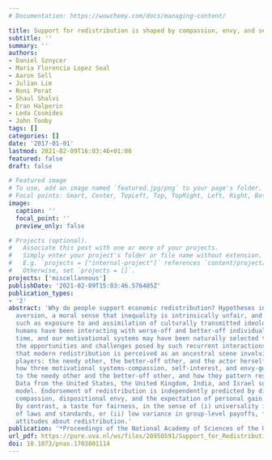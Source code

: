 ```yaml
---
# Documentation: https://wowchemy.com/docs/managing-content/

title: Support for redistribution is shaped by compassion, envy, and self-interest, but not a taste for fairness
subtitle: ''
summary: ''
authors:
- Daniel Sznycer
- Maria Florencia Lopez Seal
- Aaron Sell
- Julian Lim
- Roni Porat
- Shaul Shalvi
- Eran Halperin
- Leda Cosmides
- John Tooby
tags: []
categories: []
date: '2017-01-01'
lastmod: 2021-02-09T16:03:46+01:00
featured: false
draft: false

# Featured image
# To use, add an image named `featured.jpg/png` to your page's folder.
# Focal points: Smart, Center, TopLeft, Top, TopRight, Left, Right, BottomLeft, Bottom, BottomRight.
image:
  caption: ''
  focal_point: ''
  preview_only: false

# Projects (optional).
#   Associate this post with one or more of your projects.
#   Simply enter your project's folder or file name without extension.
#   E.g. `projects = ["internal-project"]` references `content/project/deep-learning/index.md`.
#   Otherwise, set `projects = []`.
projects: ['miscellaneous']
publishDate: '2021-02-09T15:03:46.576405Z'
publication_types:
- '2'
abstract: 'Why do people support economic redistribution? Hypotheses include inequity
  aversion, a moral sense that inequality is intrinsically unfair, and cultural explanations
  such as exposure to and assimilation of culturally transmitted ideologies. However,
  humans have been interacting with worse-off and better-off individuals over evolutionary
  time, and our motivational systems may have been naturally selected to navigate
  the opportunities and challenges posed by such recurrent interactions. We hypothesize
  that modern redistribution is perceived as an ancestral scene involving three notional
  players: the needy other, the better-off other, and the actor herself. We explore
  how three motivational systems-compassion, self-interest, and envy-guide responses
  to the needy other and the better-off other, and how they pattern responses to redistribution.
  Data from the United States, the United Kingdom, India, and Israel support this
  model. Endorsement of redistribution is independently predicted by dispositional
  compassion, dispositional envy, and the expectation of personal gain from redistribution.
  By contrast, a taste for fairness, in the sense of (i) universality in the application
  of laws and standards, or (ii) low variance in group-level payoffs, fails to predict
  attitudes about redistribution.'
publication: '*Proceedings of the National Academy of Sciences of the United States of America*'
url_pdf: https://pure.uva.nl/ws/files/20950591/Support_for_Redistribution.pdf
doi: 10.1073/pnas.1703801114
---
```

